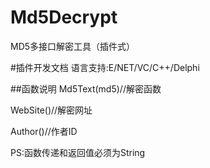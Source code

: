 # Md5Decrypt
MD5多接口解密工具（插件式）

#插件开发文档
语言支持:E/NET/VC/C++/Delphi

##函数说明
Md5Text(md5)//解密函数

WebSite()//解密网址

Author()//作者ID

PS:函数传递和返回值必须为String
